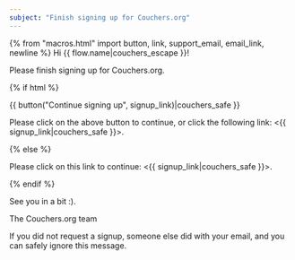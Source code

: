 ```yaml
---
subject: "Finish signing up for Couchers.org"
---
```


{% from "macros.html" import button, link, support_email, email_link, newline %}
Hi {{ flow.name|couchers_escape }}!

Please finish signing up for Couchers.org.

{% if html %}

{{ button("Continue signing up", signup_link)|couchers_safe }}

Please click on the above button to continue, or click the following link: <{{ signup_link|couchers_safe }}>.

{% else %}

Please click on this link to continue: <{{ signup_link|couchers_safe }}>.

{% endif %}

See you in a bit :).

The Couchers.org team

If you did not request a signup, someone else did with your email, and you can safely ignore this message.
